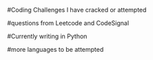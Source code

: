 #Coding Challenges I have cracked or attempted

#questions from Leetcode and CodeSignal

#Currently writing in Python

#more languages to be attempted
